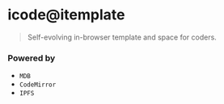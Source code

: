 # icode@itemplate

> Self-evolving in-browser template and space for coders.

### Powered by
- `MDB`
- `CodeMirror`
- `IPFS`
